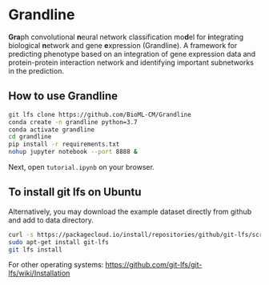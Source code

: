 # Grandline
**Gra**ph convolutional **n**eural network classification mo**d**el for **i**ntegrating biological **n**etwork and gene **e**xpression (Grandline). A framework for predicting phenotype based on an integration of gene expression data and protein-protein interaction network and identifying important subnetworks in the prediction.

## How to use Grandline
```bash
git lfs clone https://github.com/BioML-CM/Grandline
conda create -n grandline python=3.7
conda activate grandline
cd grandline
pip install -r requirements.txt
nohup jupyter notebook --port 8888 &
```
Next, open `tutorial.ipynb` on your browser.

## To install git lfs on Ubuntu
Alternatively, you may download the example dataset directly from github and add to data directory.
```bash
curl -s https://packagecloud.io/install/repositories/github/git-lfs/script.deb.sh | sudo bash
sudo apt-get install git-lfs
git lfs install
```
For other operating systems: https://github.com/git-lfs/git-lfs/wiki/Installation
